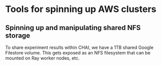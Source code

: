 # Tools for spinning up AWS clusters

## Spinning up and manipulating shared NFS storage

To share experiment results within CHAI, we have a 1TB shared Google Filestore
volume. This gets exposed as an NFS filesystem that can be mounted on Ray worker
nodes, etc.

## 
